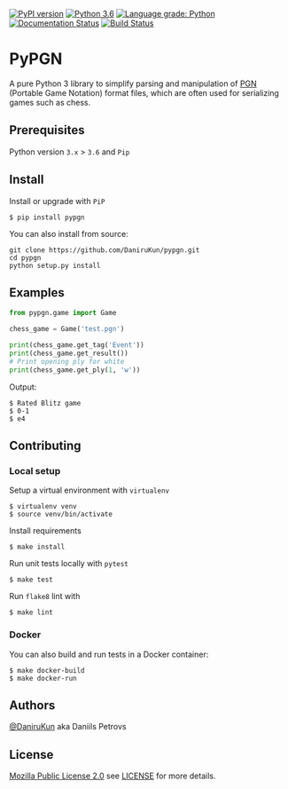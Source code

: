 [![PyPI version](https://badge.fury.io/py/pypgn.svg)](https://badge.fury.io/py/pypgn)
[![Python 3.6](https://img.shields.io/badge/python-3.6-blue.svg)](https://www.python.org/downloads/release/python-360/)
[![Language grade: Python](https://img.shields.io/lgtm/grade/python/g/DaniruKun/pypgn.svg?logo=lgtm&logoWidth=18)](https://lgtm.com/projects/g/DaniruKun/pypgn/context:python)
[![Documentation Status](https://readthedocs.org/projects/pypgn/badge/?version=latest)](https://pypgn.readthedocs.io/en/latest/?badge=latest)
[![Build Status](https://travis-ci.org/DaniruKun/pypgn.svg?branch=master)](https://travis-ci.org/DaniruKun/pypgn)
# PyPGN
A pure Python 3 library to simplify parsing and manipulation of [PGN](http://portablegamenotation.com/FIDE.html) (Portable Game Notation) format files, which are often used for serializing games such as chess.

## Prerequisites

Python version `3.x` > `3.6` and `Pip`

## Install

Install or upgrade with `PiP`

```shell script
$ pip install pypgn 
```

You can also install from source:

```shell script
git clone https://github.com/DaniruKun/pypgn.git
cd pypgn
python setup.py install
```

## Examples

```python
from pypgn.game import Game

chess_game = Game('test.pgn')

print(chess_game.get_tag('Event'))
print(chess_game.get_result())
# Print opening ply for white
print(chess_game.get_ply(1, 'w'))
```

Output:
```shell script
$ Rated Blitz game
$ 0-1
$ e4
```

## Contributing

### Local setup
Setup a virtual environment with `virtualenv`
```shell script
$ virtualenv venv
$ source venv/bin/activate
```

Install requirements
```shell script
$ make install
```

Run unit tests locally with `pytest`
```shell script
$ make test
```

Run `flake8` lint with
```shell script
$ make lint
```

### Docker

You can also build and run tests in a Docker container:
```shell script
$ make docker-build
$ make docker-run
```
## Authors

[@DaniruKun](https://github.com/DaniruKun) aka Daniils Petrovs

## License
[Mozilla Public License 2.0](https://opensource.org/licenses/MPL-2.0) see [LICENSE](LICENSE) for more details.
